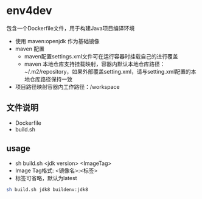 # env4dev

包含一个Dockerfile文件，用于构建Java项目编译环境

* 使用 maven:openjdk 作为基础镜像
* maven 配置
  * maven配置settings.xml文件可在运行容器时挂载自己的进行覆盖
  * maven 本地仓库支持挂载映射，容器内默认本地仓库路径：~/.m2/repository，如果外部覆盖setting.xml，请与setting.xml配置的本地仓库路径保持一致
* 项目路径映射容器内工作路径：/workspace

## 文件说明

- Dockerfile
- build.sh

## usage
- sh build.sh \<jdk version> \<ImageTag>
- Image Tag格式: <镜像名>:<标签>
- 标签可省略，默认为latest

```bash
sh build.sh jdk8 buildenv:jdk8
```

